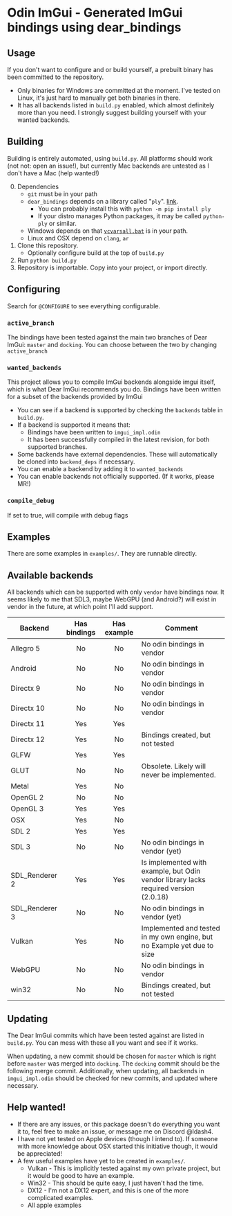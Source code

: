 # Odin ImGui - Generated ImGui bindings using dear_bindings

## Usage
If you don't want to configure and or build yourself, a prebuilt binary has been committed to the repository.
 - Only binaries for Windows are committed at the moment. I've tested on Linux, it's just hard to manually get both binaries in there.
 - It has all backends listed in `build.py` enabled, which almost definitely more than you need. I strongly suggest building yourself with your wanted backends.

## Building

Building is entirely automated, using `build.py`. All platforms should work (not not: open an issue!), but currently Mac backends are untested as I don't have a Mac (help wanted!)

 0. Dependencies
	- `git` must be in your path
	- `dear_bindings` depends on a library called "`ply`". [link](https://www.dabeaz.com/ply/).
		- You can probably install this with `python -m pip install ply`
		- If your distro manages Python packages, it may be called `python-ply` or similar.
	- Windows depends on that [`vcvarsall.bat`](https://learn.microsoft.com/en-us/cpp/build/building-on-the-command-line?view=msvc-170) is in your path.
	- Linux and OSX depend on `clang`, `ar`
 1. Clone this repository.
	- Optionally configure build at the top of `build.py`
 2. Run `python build.py`
 3. Repository is importable. Copy into your project, or import directly.

## Configuring

Search for `@CONFIGURE` to see everything configurable.

### `active_branch`
The bindings have been tested against the main two branches of Dear ImGui: `master` and `docking`.
You can choose between the two by changing `active_branch`

### `wanted_backends`
This project allows you to compile ImGui backends alongside imgui itself, which is what Dear ImGui recommends you do.
Bindings have been written for a subset of the backends provided by ImGui
 - You can see if a backend is supported by checking the `backends` table in `build.py`.
 - If a backend is supported it means that:
	- Bindings have been written to `imgui_impl.odin`
	- It has been successfully compiled in the latest revision, for both supported branches.
 - Some backends have external dependencies. These will automatically be cloned into `backend_deps` if necessary.
 - You can enable a backend by adding it to `wanted_backends`
 - You can enable backends not officially supported. (If it works, please MR!)

### `compile_debug`
If set to true, will compile with debug flags

## Examples

There are some examples in `examples/`. They are runnable directly.

## Available backends

All backends which can be supported with only `vendor` have bindings now.
It seems likely to me that SDL3, maybe WebGPU (and Android?) will exist in vendor in the future, at which point I'll add support.

| Backend        | Has bindings | Has example | Comment                                                                              |
|----------------|:------------:|:-----------:|--------------------------------------------------------------------------------------|
| Allegro 5      |      No      |     No      | No odin bindings in vendor                                                           |
| Android        |      No      |     No      | No odin bindings in vendor                                                           |
| Directx 9      |      No      |     No      | No odin bindings in vendor                                                           |
| Directx 10     |      No      |     No      | No odin bindings in vendor                                                           |
| Directx 11     |     Yes      |     Yes     |                                                                                      |
| Directx 12     |     Yes      |     No      | Bindings created, but not tested                                                     |
| GLFW           |     Yes      |     Yes     |                                                                                      |
| GLUT           |      No      |     No      | Obsolete. Likely will never be implemented.                                          |
| Metal          |     Yes      |     No      |                                                                                      |
| OpenGL 2       |      No      |     No      |                                                                                      |
| OpenGL 3       |     Yes      |     Yes     |                                                                                      |
| OSX            |     Yes      |     No      |                                                                                      |
| SDL 2          |     Yes      |     Yes     |                                                                                      |
| SDL 3          |      No      |     No      | No odin bindings in vendor (yet)                                                     |
| SDL_Renderer 2 |     Yes      |     Yes     | Is implemented with example, but Odin vendor library lacks required version (2.0.18) |
| SDL_Renderer 3 |      No      |     No      | No odin bindings in vendor (yet)                                                     |
| Vulkan         |     Yes      |     No      | Implemented and tested in my own engine, but no Example yet due to size              |
| WebGPU         |      No      |     No      | No odin bindings in vendor                                                           |
| win32          |      No      |     No      | Bindings created, but not tested                                                     |

## Updating

The Dear ImGui commits which have been tested against are listed in `build.py`.
You can mess with these all you want and see if it works.

When updating, a new commit should be chosen for `master` which is right before `master` was merged into `docking`. The `docking` commit should be the following merge commit.
Additionally, when updating, all backends in `imgui_impl.odin` should be checked for new commits, and updated where necessary.

## Help wanted!

 - If there are any issues, or this package doesn't do everything you want it to, feel free to make an issue, or message me on Discord @ldash4.
 - I have not yet tested on Apple devices (though I intend to). If someone with more knowledge about OSX started this initiative though, it would be appreciated!
 - A few useful examples have yet to be created in `examples/`.
	- Vulkan - This is implicitly tested against my own private project, but it would be good to have an example.
	- Win32 - This should be quite easy, I just haven't had the time.
	- DX12 - I'm not a DX12 expert, and this is one of the more complicated examples.
	- All apple examples
